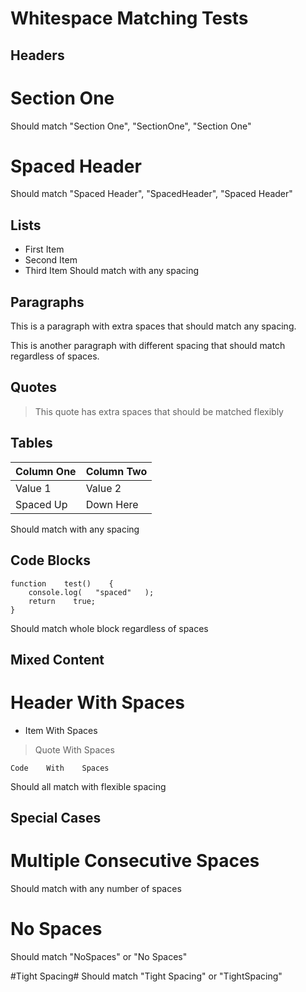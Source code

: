 # Whitespace Matching Tests

## Headers

# Section    One
Should match "Section One", "SectionOne", "Section  One"

#    Spaced    Header
Should match "Spaced Header", "SpacedHeader", "Spaced   Header"

## Lists

- First    Item
- Second   Item
- Third    Item
  Should match with any spacing

## Paragraphs

This    is    a    paragraph
with    extra    spaces    that
should    match    any    spacing.

This  is  another  paragraph  with
different  spacing  that  should
match  regardless  of  spaces.

## Quotes

> This    quote    has    extra
> spaces    that    should    be
> matched    flexibly

## Tables

| Column    One | Column    Two |
| ------------ | ------------- |
| Value    1   | Value    2    |
| Spaced    Up | Down    Here  |

Should match with any spacing

## Code Blocks

```
function    test()    {
    console.log(   "spaced"   );
    return    true;
}
```

Should match whole block regardless of spaces

## Mixed Content

# Header    With    Spaces
- Item    With    Spaces
> Quote    With    Spaces
```
Code    With    Spaces
```

Should all match with flexible spacing

## Special Cases

# Multiple     Consecutive      Spaces
Should match with any number of spaces

# No Spaces
Should match "NoSpaces" or "No Spaces"

#Tight Spacing#
Should match "Tight Spacing" or "TightSpacing"
